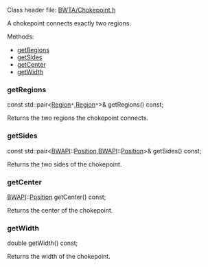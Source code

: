 Class header file: [BWTA/Chokepoint.h](http://code.google.com/p/bwta/source/browse/trunk/include/BWTA/Chokepoint.h#)

A chokepoint connects exactly two regions.

Methods:

  * [getRegions](#getRegions.md)
  * [getSides](#getSides.md)
  * [getCenter](#getCenter.md)
  * [getWidth](#getWidth.md)

### getRegions ###
const std::pair<[Region](Region.md)`*`,[Region](Region.md)`*`>& getRegions() const;

Returns the two regions the chokepoint connects.

### getSides ###
const std::pair<[BWAPI](http://code.google.com/p/bwapi/wiki/BWAPIManual)::[Position](http://code.google.com/p/bwapi/wiki/Misc#Position),[BWAPI](http://code.google.com/p/bwapi/wiki/BWAPIManual)::[Position](http://code.google.com/p/bwapi/wiki/Misc#Position)>& getSides() const;

Returns the two sides of the chokepoint.

### getCenter ###
[BWAPI](http://code.google.com/p/bwapi/wiki/BWAPIManual)::[Position](http://code.google.com/p/bwapi/wiki/Misc#Position) getCenter() const;

Returns the center of the chokepoint.

### getWidth ###
double getWidth() const;

Returns the width of the chokepoint.